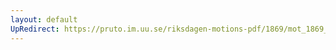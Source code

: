 ```yaml
---
layout: default
UpRedirect: https://pruto.im.uu.se/riksdagen-motions-pdf/1869/mot_1869__fk__26/mot_1869__fk__26-001.pdf
---
```

